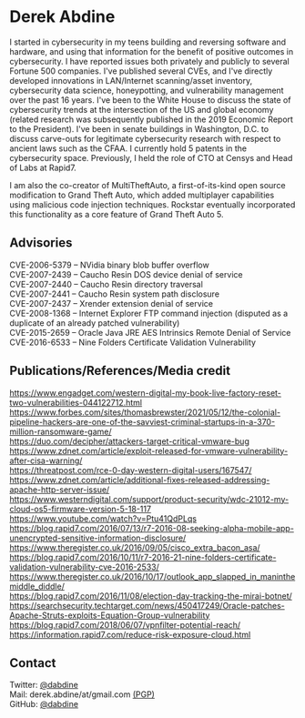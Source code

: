 # Derek Abdine
I started in cybersecurity in my teens building and reversing software and hardware, and using that information for the benefit of positive outcomes in cybersecurity. I have reported issues both privately and publicly to several Fortune 500 companies. I've published several CVEs, and I've directly developed innovations in LAN/Internet scanning/asset inventory, cybersecurity data science, honeypotting, and vulnerability management over the past 16 years. I've been to the White House to discuss the state of cybersecurity trends at the intersection of the US and global economy (related research was subsequently published in the 2019 Economic Report to the President). I've been in senate buildings in Washington, D.C. to discuss carve-outs for legitimate cybersecurity research with respect to ancient laws such as the CFAA. I currently hold 5 patents in the cybersecurity space. Previously, I held the role of CTO at Censys and Head of Labs at Rapid7.

I am also the co-creator of MultiTheftAuto, a first-of-its-kind open source modification to Grand Theft Auto, which added multiplayer capabilities using malicious code injection techniques. Rockstar eventually incorporated this functionality as a core feature of Grand Theft Auto 5.

## Advisories
CVE-2006-5379 – NVidia binary blob buffer overflow  
CVE-2007-2439 – Caucho Resin DOS device denial of service  
CVE-2007-2440 – Caucho Resin directory traversal  
CVE-2007-2441 – Caucho Resin system path disclosure  
CVE-2007-2437 – Xrender extension denial of service  
CVE-2008-1368 – Internet Explorer FTP command injection (disputed as a duplicate of an already patched vulnerability)  
CVE-2015-2659 – Oracle Java JRE AES Intrinsics Remote Denial of Service  
CVE-2016-6533 – Nine Folders Certificate Validation Vulnerability  

## Publications/References/Media credit
https://www.engadget.com/western-digital-my-book-live-factory-reset-two-vulnerabilities-044122712.html  
https://www.forbes.com/sites/thomasbrewster/2021/05/12/the-colonial-pipeline-hackers-are-one-of-the-savviest-criminal-startups-in-a-370-million-ransomware-game/  
https://duo.com/decipher/attackers-target-critical-vmware-bug  
https://www.zdnet.com/article/exploit-released-for-vmware-vulnerability-after-cisa-warning/  
https://threatpost.com/rce-0-day-western-digital-users/167547/  
https://www.zdnet.com/article/additional-fixes-released-addressing-apache-http-server-issue/  
https://www.westerndigital.com/support/product-security/wdc-21012-my-cloud-os5-firmware-version-5-18-117  
https://www.youtube.com/watch?v=Ptu41QdPLqs  
https://blog.rapid7.com/2016/07/13/r7-2016-08-seeking-alpha-mobile-app-unencrypted-sensitive-information-disclosure/  
https://www.theregister.co.uk/2016/09/05/cisco_extra_bacon_asa/  
https://blog.rapid7.com/2016/10/11/r7-2016-21-nine-folders-certificate-validation-vulnerability-cve-2016-2533/  
https://www.theregister.co.uk/2016/10/17/outlook_app_slapped_in_maninthemiddle_diddle/  
https://blog.rapid7.com/2016/11/08/election-day-tracking-the-mirai-botnet/  
https://searchsecurity.techtarget.com/news/450417249/Oracle-patches-Apache-Struts-exploits-Equation-Group-vulnerability  
https://blog.rapid7.com/2018/06/07/vpnfilter-potential-reach/  
https://information.rapid7.com/reduce-risk-exposure-cloud.html  

## Contact
Twitter: [@dabdine](https://twitter.com/dabdine)  
Mail: derek.abdine/at/gmail.com [(PGP)](https://keybase.io/dabdine)  
GitHub: [@dabdine](https://github.com/dabdine)  
